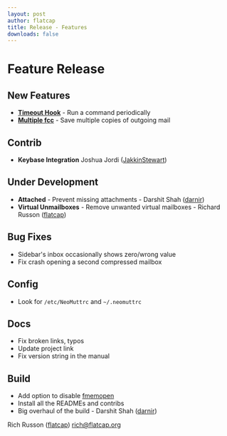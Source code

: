 ```yaml
---
layout: post
author: flatcap
title: Release - Features
downloads: false
---
```


# Feature Release

## New Features
  - [**Timeout Hook**](http://www.neomutt.org/feature/timeout/) - Run a command periodically
  - [**Multiple fcc**](http://www.neomutt.org/feature/multiple-fcc/) - Save multiple copies of outgoing mail

## Contrib
  - **Keybase Integration**  Joshua Jordi ([JakkinStewart](https://github.com/JakkinStewart))

## Under Development
  - **Attached** - Prevent missing attachments - Darshit Shah ([darnir](https://github.com/darnir))
  - **Virtual Unmailboxes** - Remove unwanted virtual mailboxes - Richard Russon ([flatcap](https://github.com/flatcap))

## Bug Fixes
  - Sidebar's inbox occasionally shows zero/wrong value
  - Fix crash opening a second compressed mailbox

## Config
  - Look for `/etc/NeoMuttrc` and `~/.neomuttrc`

## Docs
  - Fix broken links, typos
  - Update project link
  - Fix version string in the manual

## Build
  - Add option to disable [fmemopen](http://www.neomutt.org/feature/fmemopen/)
  - Install all the READMEs and contribs
  - Big overhaul of the build - Darshit Shah ([darnir](https://github.com/darnir))

Rich Russon ([flatcap](https://github.com/flatcap))
[rich@flatcap.org](mailto:rich@flatcap.org)

